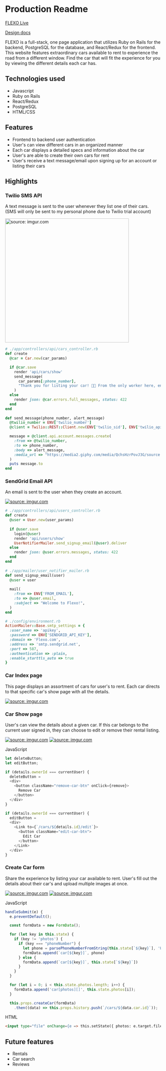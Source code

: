# Production Readme

[FLEXO Live](https://flex-o.herokuapp.com/#/)

[Design docs](https://github.com/le-s/FLEXO/wiki)

FLEXO is a full-stack, one page application that utilizes Ruby on Rails for the backend, PostgreSQL for the database, and React/Redux for the frontend. This website features extraordinary cars available to rent to experience the road from a different window. Find the car that will fit the experience for you by viewing the different details each car has.

## Technologies used
- Javascript
- Ruby on Rails
- React/Redux
- PostgreSQL
- HTML/CSS

## Features

- Frontend to backend user authentication
- User's can view different cars in an organized manner
- Each car displays a detailed specs and information about the car
- User's are able to create their own cars for rent
- User's receive a text message/email upon signing up for an account or listing their cars

## Highlights

### Twilio SMS API
A text message is sent to the user whenever they list one of their cars. (SMS will only be sent to my personal phone due to Twilio trial account)

<a href="https://imgur.com/a/AkuNe3g"><img src="https://i.imgur.com/AkuNe3g.gif" width="400" height="auto" title="source: imgur.com"/></a>

```rb
# ./app/controllers/api/cars_controller.rb
def create
  @car = Car.new(car_params)

  if @car.save
    render 'api/cars/show'
    send_message(
      car_params[:phone_number], 
      "Thank you for listing your car! 🚗💨 From the only worker here, enjoy a virtual high five! 🖐 Yeah, that's all I can afford 😅"
    )
  else
    render json: @car.errors.full_messages, status: 422
  end
end
  
def send_message(phone_number, alert_message)
  @twilio_number = ENV['twilio_number']
  @client = Twilio::REST::Client.new(ENV['twilio_sid'], ENV['twilio_api_key'])

  message = @client.api.account.messages.create(
    :from => @twilio_number,
    :to => phone_number,
    :body => alert_message,
    :media_url => "https://media2.giphy.com/media/QchsHzrPovJ3G/source.gif" 
  )
  puts message.to
end
```

### SendGrid Email API
An email is sent to the user when they create an account.

<a href="https://imgur.com/a/iRXdQ7r"><img src="https://i.imgur.com/c5IbKoV.png" title="source: imgur.com"/></a>

```rb
# ./app/controllers/api/users_controller.rb
def create
  @user = User.new(user_params)
  
  if @user.save
    login(@user)
    render 'api/users/show'
    UserNotifierMailer.send_signup_email(@user).deliver
  else
    render json: @user.errors.messages, status: 422
  end
end
  
# ./app/mailer/user_notifier_mailer.rb
def send_signup_email(user)
  @user = user
  
  mail( 
    :from => ENV['FROM_EMAIL'],
    :to => @user.email, 
    :subject => "Welcome to Flexo!",
  )
end

# ./config/environment.rb
ActionMailer::Base.smtp_settings = {
  :user_name => 'apikey',
  :password => ENV['SENDGRID_API_KEY'],
  :domain => 'Flexo.com',
  :address => 'smtp.sendgrid.net',
  :port => 587,
  :authentication => :plain,
  :enable_starttls_auto => true
}
```
### Car Index page
This page displays an assortment of cars for user's to rent. Each car directs to that specific car's show page with all the details.

<a href="https://imgur.com/a/bney8kE"><img src="https://i.imgur.com/prlkz3z.png" title="source: imgur.com" /></a>

### Car Show page
User's can view the details about a given car. If this car belongs to the current user signed in, they can choose to edit or remove their rental listing.

<a href="https://imgur.com/UcCSqzv"><img src="https://i.imgur.com/UcCSqzv.png" title="source: imgur.com" /></a>
<a href="https://imgur.com/KTGmCRj"><img src="https://i.imgur.com/KTGmCRj.png" title="source: imgur.com" /></a>

JavaScript
```js
let deleteButton;
let editButton;

if (details.ownerId === currentUser) {
  deleteButton = 
  <div>
    <button className="remove-car-btn" onClick={remove}>
      Remove Car
    </button>
  </div>
}

if (details.ownerId === currentUser) {
  editButton = 
  <div>
    <Link to={`/cars/${details.id}/edit`}>
      <button className="edit-car-btn">
        Edit Car
      </button>
    </Link>
  </div>
}
```

### Create Car form
Share the experience by listing your car available to rent. User's fill out the details about their car's and upload multiple images at once.

<a href="https://imgur.com/5WMCl4I"><img src="https://i.imgur.com/5WMCl4I.png" title="source: imgur.com" /></a>
<a href="https://imgur.com/ES5ywsq"><img src="https://i.imgur.com/ES5ywsq.png" title="source: imgur.com" /></a>

JavaScript
```js
handleSubmit(e) {
  e.preventDefault();

  const formData = new FormData();

  for (let key in this.state) {
    if (key != 'photos') {
      if (key === "phoneNumber") { 
        let phone = parsePhoneNumberFromString(this.state[`${key}`], 'US').number; 
        formData.append(`car[${key}]`, phone)
      } else {
        formData.append(`car[${key}]`, this.state[`${key}`])
      }
    }
  }

  for (let i = 0; i < this.state.photos.length; i++) {
    formData.append('car[photos][]', this.state.photos[i]);
  }

  this.props.createCar(formData)
    .then((data) => this.props.history.push(`/cars/${data.car.id}`));
```
HTML
```html
<input type="file" onChange={e => this.setState({ photos: e.target.files })} multiple/>
```

## Future features
- Rentals
- Car search
- Reviews
